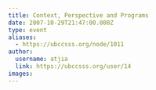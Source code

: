 ```yaml
---
title: Context, Perspective and Programs 
date: 2007-10-29T21:47:00.000Z
type: event
aliases:
  - https://ubccsss.org/node/1011
author:
  username: atjia
  link: https://ubccsss.org/user/14
images:
---
```


